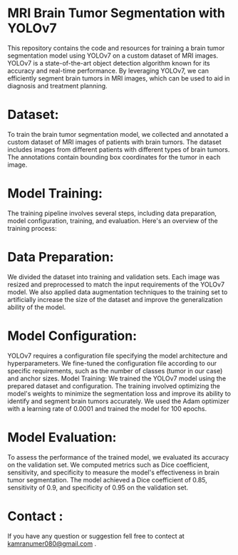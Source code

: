 # MRI Brain Tumor Segmentation with YOLOv7

This repository contains the code and resources for training a brain tumor segmentation model using YOLOv7 on a custom dataset of MRI images. YOLOv7 is a state-of-the-art object detection algorithm known for its accuracy and real-time performance. By leveraging YOLOv7, we can efficiently segment brain tumors in MRI images, which can be used to aid in diagnosis and treatment planning.

# Dataset:
To train the brain tumor segmentation model, we collected and annotated a custom dataset of MRI images of patients with brain tumors. The dataset includes images from different patients with different types of brain tumors. The annotations contain bounding box coordinates for the tumor in each image.

# Model Training:
The training pipeline involves several steps, including data preparation, model configuration, training, and evaluation. Here's an overview of the training process:

# Data Preparation:
We divided the dataset into training and validation sets. Each image was resized and preprocessed to match the input requirements of the YOLOv7 model.
We also applied data augmentation techniques to the training set to artificially increase the size of the dataset and improve the generalization ability of the model.
# Model Configuration:
YOLOv7 requires a configuration file specifying the model architecture and hyperparameters. We fine-tuned the configuration file according to our specific requirements, such as the number of classes (tumor in our case) and anchor sizes.
Model Training: We trained the YOLOv7 model using the prepared dataset and configuration. The training involved optimizing the model's weights to minimize the segmentation loss and improve its ability to identify and segment brain tumors accurately. We used the Adam optimizer with a learning rate of 0.0001 and trained the model for 100 epochs.
# Model Evaluation: 
To assess the performance of the trained model, we evaluated its accuracy on the validation set. We computed metrics such as Dice coefficient, sensitivity, and specificity to measure the model's effectiveness in brain tumor segmentation. The model achieved a Dice coefficient of 0.85, sensitivity of 0.9, and specificity of 0.95 on the validation set.

# Contact : 

If you have any question or suggestion fell free to contect at kamranumer080@gmail.com .
